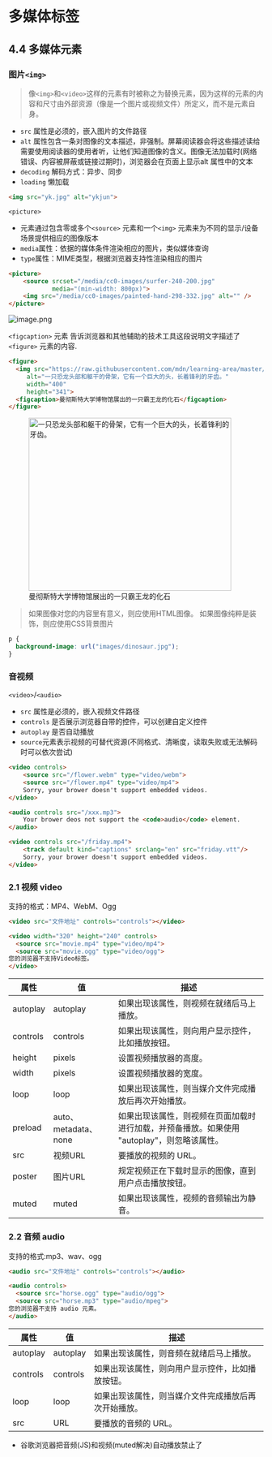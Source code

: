 # 多媒体标签
## 4.4 多媒体元素

### 图⽚`<img>`

> 像`<img>`和`<video>`这样的元素有时被称之为替换元素，因为这样的元素的内容和尺寸由外部资源（像是一个图片或视频文件）所定义，而不是元素自身。


- `src` 属性是必须的，嵌⼊图⽚的⽂件路径
- `alt` 属性包含⼀条对图像的⽂本描述，⾮强制。屏幕阅读器会将这些描述读给需要使⽤阅读器的使⽤者听，让他们知道图像的含义。图像⽆法加载时(⽹络错误、内容被屏蔽或链接过期时)，浏览器会在⻚⾯上显示alt 属性中的⽂本
- `decoding` 解码⽅式：异步、同步
- `loading` 懒加载

```html
<img src="yk.jpg" alt="ykjun">
```

`<picture>`
- 元素通过包含零或多个`<source>` 元素和⼀个`<img>` 元素来为不同的显示/设备场景提供相应的图像版本
- `media`属性：依据的媒体条件渲染相应的图⽚，类似媒体查询
- `type`属性：MIME类型，根据浏览器⽀持性渲染相应的图⽚

```html
<picture>
    <source srcset="/media/cc0-images/surfer-240-200.jpg"
            media="(min-width: 800px)">
    <img src="/media/cc0-images/painted-hand-298-332.jpg" alt="" />
</picture>
```

![image.png](https://p9-juejin.byteimg.com/tos-cn-i-k3u1fbpfcp/d090305580ca4a559bdfe9d69b3d7b0f~tplv-k3u1fbpfcp-watermark.image)


`<figcaption>` 元素 告诉浏览器和其他辅助的技术工具这段说明文字描述了 `<figure>` 元素的内容.

```html
<figure>
  <img src="https://raw.githubusercontent.com/mdn/learning-area/master/html/multimedia-and-embedding/images-in-html/dinosaur_small.jpg"
     alt="一只恐龙头部和躯干的骨架，它有一个巨大的头，长着锋利的牙齿。"
     width="400"
     height="341">
  <figcaption>曼彻斯特大学博物馆展出的一只霸王龙的化石</figcaption>
</figure>
```

<figure>
  <img src="https://raw.githubusercontent.com/mdn/learning-area/master/html/multimedia-and-embedding/images-in-html/dinosaur_small.jpg"
     alt="一只恐龙头部和躯干的骨架，它有一个巨大的头，长着锋利的牙齿。"
     width="400"
     height="341">
  <figcaption>曼彻斯特大学博物馆展出的一只霸王龙的化石</figcaption>
</figure>


> 如果图像对您的内容里有意义，则应使用HTML图像。 如果图像纯粹是装饰，则应使用CSS背景图片

```css
p {
  background-image: url("images/dinosaur.jpg");
}
```


### ⾳视频

`<video>`/`<audio>`

- `src` 属性是必须的，嵌⼊视频⽂件路径
- `controls` 是否展示浏览器⾃带的控件，可以创建⾃定义控件
- `autoplay` 是否⾃动播放
- `source`元素表示视频的可替代资源(不同格式、清晰度，读取失败或⽆法解码时可以依次尝试)


```html
<video controls>
    <source src="/flower.webm" type="video/webm">
    <source src="/flower.mp4" type="video/mp4">
    Sorry, your brower doesn't support embedded videos.
</video>
```

```html
<audio controls src="/xxx.mp3">
    Your brower deos not support the <code>audio</code> element.
</audio>
```

```html
<video controls src="/friday.mp4">
    <track default kind="captions" srclang="en" src="friday.vtt"/>
    Sorry, your brower doesn't support embedded videos.
</video>
```



### 2.1 视频 video




支持的格式：MP4、WebM、Ogg

```HTML
<video src="文件地址" controls="controls"></video>
```

```HTML
<video width="320" height="240" controls>
  <source src="movie.mp4" type="video/mp4">
  <source src="movie.ogg" type="video/ogg">
您的浏览器不支持Video标签。
</video>
```

属性|值|描述
---|---|---
autoplay|autoplay|如果出现该属性，则视频在就绪后马上播放。
controls|controls|如果出现该属性，则向用户显示控件，比如播放按钮。
height|pixels|设置视频播放器的高度。
width|pixels|设置视频播放器的宽度。
loop|loop|如果出现该属性，则当媒介文件完成播放后再次开始播放。
preload|auto、metadata、none|如果出现该属性，则视频在页面加载时进行加载，并预备播放。如果使用 "autoplay"，则忽略该属性。
src|视频URL|要播放的视频的 URL。
poster|图片URL|规定视频正在下载时显示的图像，直到用户点击播放按钮。
muted|muted|如果出现该属性，视频的音频输出为静音。



### 2.2 音频 audio
支持的格式:mp3、wav、ogg
```HTML
<audio src="文件地址" controls="controls"></audio>
```

```HTML
<audio controls>
  <source src="horse.ogg" type="audio/ogg">
  <source src="horse.mp3" type="audio/mpeg">
您的浏览器不支持 audio 元素。
</audio>
```
属性|值|描述
---|---|---
autoplay|autoplay|如果出现该属性，则音频在就绪后马上播放。
controls|controls|如果出现该属性，则向用户显示控件，比如播放按钮。
loop|loop|如果出现该属性，则当媒介文件完成播放后再次开始播放。
src|URL|要播放的音频的 URL。

- 谷歌浏览器把音频(JS)和视频(muted解决)自动播放禁止了